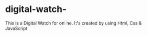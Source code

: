 # digital-watch-
This is a Digital Watch for online. It's created by using Html, Css &amp; JavaScript
